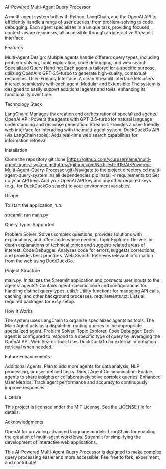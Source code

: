AI-Powered Multi-Agent Query Processor

A multi-agent system built with Python, LangChain, and the OpenAI API to efficiently handle a range of user queries, from problem-solving to code debugging. Each agent specializes in a unique task, providing focused, context-aware responses, all accessible through an interactive Streamlit interface.

Features

Multi-Agent Design: Multiple agents handle different query types, including problem-solving, topic exploration, code debugging, and web search.
Specialized Query Handling: Each agent is tailored for a specific purpose, utilizing OpenAI's GPT-3.5-turbo to generate high-quality, contextual responses.
User-Friendly Interface: A clean Streamlit interface lets users interact seamlessly with each agent.
Modular and Extensible: The system is designed to easily support additional agents and tools, enhancing its functionality over time.

Technology Stack

LangChain: Manages the creation and orchestration of specialized agents.
OpenAI API: Powers the agents with GPT-3.5-turbo for natural language understanding and response generation.
Streamlit: Provides a user-friendly web interface for interacting with the multi-agent system.
DuckDuckGo API (via LangChain tools): Adds real-time web search capabilities for information retrieval.

Installation

Clone the repository
git clone [https://github.com/yourusername/multi-agent-query-system.git](https://github.com/Nikhilesh-915/AI-Powered-Multi-Agent-Query-Processor.git)
Navigate to the project directory
cd multi-agent-query-system
Install dependencies
pip install -r requirements.txt
Set up your API keys
Add your OpenAI API key and any other required keys (e.g., for DuckDuckGo search) to your environment variables.

Usage

To start the application, run:

streamlit run main.py

Query Types Supported

Problem Solver: Solves complex questions, provides solutions with explanations, and offers code where needed.
Topic Explorer: Delivers in-depth explanations of technical topics and suggests related areas of interest.
Code Debugger: Analyzes code for errors, suggests corrections, and provides best practices.
Web Search: Retrieves relevant information from the web using DuckDuckGo.

Project Structure

main.py: Initializes the Streamlit application and connects user inputs to the agents.
agents/: Contains agent-specific code and configurations for handling distinct query types.
utils/: Utility functions for managing API calls, caching, and other background processes.
requirements.txt: Lists all required packages for easy setup.

How It Works

The system uses LangChain to organize specialized agents as tools.
The Main Agent acts as a dispatcher, routing queries to the appropriate specialized agent.
Problem Solver, Topic Explorer, Code Debugger: Each agent is configured to respond to a specific type of query by leveraging the OpenAI API.
Web Search Tool: Uses DuckDuckGo for external information retrieval when needed.

Future Enhancements

Additional Agents: Plan to add more agents for data analysis, NLP processing, or user-defined tasks.
Direct Agent Communication: Enable agents to share insights or collaboratively solve complex queries.
Enhanced User Metrics: Track agent performance and accuracy to continuously improve responses.

License

This project is licensed under the MIT License. See the LICENSE file for details.

Acknowledgments

OpenAI for providing advanced language models.
LangChain for enabling the creation of multi-agent workflows.
Streamlit for simplifying the development of interactive web applications.

This AI-Powered Multi-Agent Query Processor is designed to make complex query processing easier and more accessible. Feel free to fork, experiment, and contribute!

